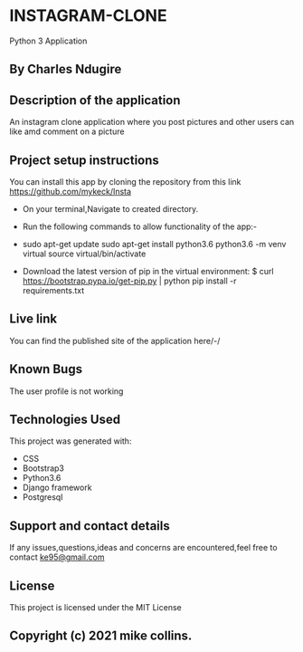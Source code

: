 # INSTAGRAM-CLONE
Python 3 Application
## By Charles Ndugire

## Description of the application
An instagram clone application where you post pictures and other users can like amd comment on a picture

## Project setup instructions
You can install this app by cloning the repository from this link https://github.com/mykeck/Insta</br  >
* On your terminal,Navigate to created directory.</br  >
* Run the following commands to allow functionality of the app:-</br  >
* sudo apt-get update sudo apt-get install python3.6 python3.6 -m venv virtual source virtual/bin/activate</br  >

* Download the latest version of pip in the virtual environment: $ curl https://bootstrap.pypa.io/get-pip.py | python pip install -r requirements.txt</br  >

## Live link
You can find the published site of the application here/-/

## Known Bugs
The user profile is not working


## Technologies Used
This project was generated with:
* CSS</br  >
* Bootstrap3</br  >
* Python3.6</br  >
* Django framework</br  >
* Postgresql</br  >



## Support and contact details
 If any issues,questions,ideas and concerns are encountered,feel free to contact ke95@gmail.com

## License
This project is licensed under the MIT License

## Copyright (c) 2021 mike collins.
